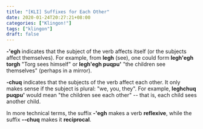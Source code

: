 ```yaml
---
title: "[KLI] Suffixes for Each Other"
date: 2020-01-24T20:27:21+08:00
categories: ["Klingon!"]
tags: ["klingon"]
draft: false
---
```


**-'egh** indicates that the subject of the verb affects itself (or the subjects affect themselves). For example, from **legh** (see), one could form **legh'egh torgh** "Torg sees himself" or **legh'egh puqpu'** "the children see themselves" (perhaps in a mirror).   
    

**-chuq** indicates that the subjects of the verb affect each other. It only makes sense if the subject is plural: "we, you, they". For example, **leghchuq puqpu'** would mean "the children see each other" -- that is, each child sees another child.   
    

In more technical terms, the suffix **-'egh** makes a verb **reflexive**, while the suffix **--chuq** makes it **reciprocal**.  
